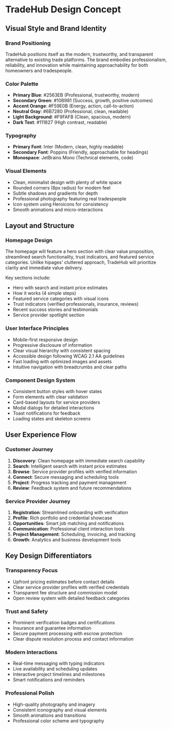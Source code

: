 # TradeHub Design Concept

## Visual Style and Brand Identity

### Brand Positioning
TradeHub positions itself as the modern, trustworthy, and transparent alternative to existing trade platforms. The brand embodies professionalism, reliability, and innovation while maintaining approachability for both homeowners and tradespeople.

### Color Palette
- **Primary Blue**: #2563EB (Professional, trustworthy, modern)
- **Secondary Green**: #10B981 (Success, growth, positive outcomes)
- **Accent Orange**: #F59E0B (Energy, action, call-to-action)
- **Neutral Gray**: #6B7280 (Professional, clean, readable)
- **Light Background**: #F9FAFB (Clean, spacious, modern)
- **Dark Text**: #111827 (High contrast, readable)

### Typography
- **Primary Font**: Inter (Modern, clean, highly readable)
- **Secondary Font**: Poppins (Friendly, approachable for headings)
- **Monospace**: JetBrains Mono (Technical elements, code)

### Visual Elements
- Clean, minimalist design with plenty of white space
- Rounded corners (8px radius) for modern feel
- Subtle shadows and gradients for depth
- Professional photography featuring real tradespeople
- Icon system using Heroicons for consistency
- Smooth animations and micro-interactions

## Layout and Structure

### Homepage Design
The homepage will feature a hero section with clear value proposition, streamlined search functionality, trust indicators, and featured service categories. Unlike hipages' cluttered approach, TradeHub will prioritize clarity and immediate value delivery.

Key sections include:
- Hero with search and instant price estimates
- How it works (4 simple steps)
- Featured service categories with visual icons
- Trust indicators (verified professionals, insurance, reviews)
- Recent success stories and testimonials
- Service provider spotlight section

### User Interface Principles
- Mobile-first responsive design
- Progressive disclosure of information
- Clear visual hierarchy with consistent spacing
- Accessible design following WCAG 2.1 AA guidelines
- Fast loading with optimized images and assets
- Intuitive navigation with breadcrumbs and clear paths

### Component Design System
- Consistent button styles with hover states
- Form elements with clear validation
- Card-based layouts for service providers
- Modal dialogs for detailed interactions
- Toast notifications for feedback
- Loading states and skeleton screens

## User Experience Flow

### Customer Journey
1. **Discovery**: Clean homepage with immediate search capability
2. **Search**: Intelligent search with instant price estimates
3. **Browse**: Service provider profiles with verified information
4. **Connect**: Secure messaging and scheduling tools
5. **Project**: Progress tracking and payment management
6. **Review**: Feedback system and future recommendations

### Service Provider Journey
1. **Registration**: Streamlined onboarding with verification
2. **Profile**: Rich portfolio and credential showcase
3. **Opportunities**: Smart job matching and notifications
4. **Communication**: Professional client interaction tools
5. **Project Management**: Scheduling, invoicing, and tracking
6. **Growth**: Analytics and business development tools

## Key Design Differentiators

### Transparency Focus
- Upfront pricing estimates before contact details
- Clear service provider profiles with verified credentials
- Transparent fee structure and commission model
- Open review system with detailed feedback categories

### Trust and Safety
- Prominent verification badges and certifications
- Insurance and guarantee information
- Secure payment processing with escrow protection
- Clear dispute resolution process and contact information

### Modern Interactions
- Real-time messaging with typing indicators
- Live availability and scheduling updates
- Interactive project timelines and milestones
- Smart notifications and reminders

### Professional Polish
- High-quality photography and imagery
- Consistent iconography and visual elements
- Smooth animations and transitions
- Professional color scheme and typography

